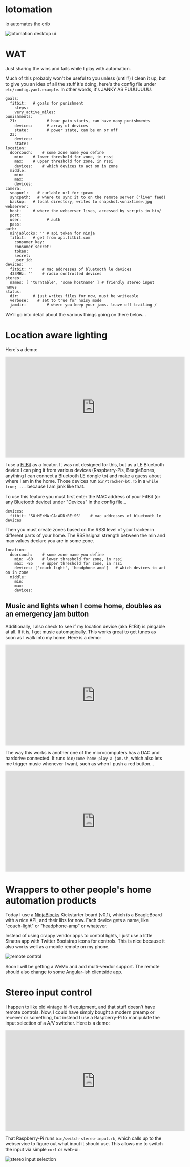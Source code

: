 lotomation
==========

lo automates the crib

![lotomation desktop ui](http://lo.ladevops.org/lotomation.png)

# WAT

Just sharing the wins and fails while I play with automation.

Much of this probably won't be useful to you unless (until?) I clean it up,
but to give you an idea of all the stuff it's doing, here's the config file 
under `etc/config.yaml.example`.  In other words, it's JANKY AS FUUUUUUU.

```
goals:
  fitbit:   # goals for punishment
    steps:
    very_active_miles:
punishments:
  21:             # hour pain starts, can have many punishments
    devices:      # array of devices
    state:        # power state, can be on or off
  23:
    devices:
    state:
location:
  doorcouch:    # some zone name you define
    min:    # lower threshold for zone, in rssi
    max:    # upper threshold for zone, in rssi
    devices:    # which devices to act on in zone
  middle:
    min:
    max:
    devices:
camera:
  snapurl:    # curlable url for ipcam
  syncpath:   # where to sync it to on the remote server ("live" feed)
  backup:   # local directory, writes to snapshot.<unixtime>.jpg
webserver:
  host:	    # where the webserver lives, accessed by scripts in bin/
  port:
  user:           # auth
  pass:           
auth:
  ninjablocks: '' # api token for ninja
  fitbit:   # get from api.fitbit.com
    consumer_key:
    consumer_secret:
    token:
    secret:
    user_id:
devices:
  fitbit: ''    # mac addresses of bluetooth le devices
  433MHz: ''    # radio controlled devices
stereo:
  names: [ 'turntable', 'some hostname' ] # friendly stereo input names
status:
  dir:	    # just writes files for now, must be writeable
  verbose:    # set to true for noisy mode
  jamdir:         # where you keep your jams. leave off trailing /
```

We'll go into detail about the various things going on there below...

# Location aware lighting

Here's a demo:
<iframe width="560" height="315" src="https://www.youtube.com/watch?v=c0dtQ4VUico" frameborder="0" allowfullscreen></iframe>

I use a [FitBit](http://fitbit.com) as a locator.  It was not designed for
this, but as a LE Bluetooth device I can ping it from various devices 
(Raspberry-Pis, BeagleBones, anything I can connect a Bluetooth LE dongle to) 
and make a guess about where I am in the home.  Those devices run 
`bin/tracker-bt.rb` in a `while true; ...` because I am jank like that.

To use this feature you must first enter the MAC address of your FitBit (or any
Bluetooth device) under "Devices" in the config file...

```
devices:
  fitbit: 'SO:ME:MA:CA:ADD:RE:SS'    # mac addresses of bluetooth le devices
```

Then you must create zones based on the RSSI level of your tracker in different
parts of your home.  The RSSI/signal strength between the min and max values
declare you are in some zone.

```
location:
  doorcouch:    # some zone name you define
    min: -60    # lower threshold for zone, in rssi
    max: -85    # upper threshold for zone, in rssi
    devices: ['couch-light', 'headphone-amp']   # which devices to act on in zone
  middle:
    min:
    max:
    devices:

```

## Music and lights when I come home, doubles as an emergency jam button

Additionally, I also check to see if my location device (aka FitBit) is pingable
at all.  If it is, I get music automagically.  This works great to get tunes
as soon as I walk into my home.  Here is a demo:

<iframe width="560" height="315" src="https://www.youtube.com/watch?v=1hELb-8z134" frameborder="0" allowfullscreen></iframe>

The way this works is another one of the microcomputers has a DAC and harddrive
connected.  It runs `bin/come-home-play-a-jam.sh`, which also lets me trigger
music whenever I want, such as when I push a red button...

<iframe width="560" height="315" src="https://www.youtube.com/watch?v=mkUJn2-rYj0" frameborder="0" allowfullscreen></iframe>

# Wrappers to other people's home automation products

Today I use a [NinjaBlocks](https://github.com/ninjablocks) Kickstarter board 
(v0.1), which is a BeagleBoard with a nice API, and their libs for now.  Each
device gets a name, like "couch-light" or "headphone-amp" or whatever.

Instead of using crappy vendor apps to control lights, I just use a little
Sinatra app with Twitter Bootstrap icons for controls.  This is nice because it
also works well as a mobile remote on my phone.

![remote control](http://lo.ladevops.org/lotomation-mobile.png)

Soon I will be getting a WeMo and add multi-vendor support.  The remote should
also change to some Angular-ish clientside app.

# Stereo input control

I happen to like old vintage hi-fi equipment, and that stuff doesn't have
remote controls.  Now, I could have simply bought a modern preamp or receiver
or something, but instead I use a Raspberry-Pi to manipulate the input selection
of a A/V switcher.  Here is a demo:

<iframe width="560" height="315" src="https://www.youtube.com/watch?v=zUiWG0au5TE" frameborder="0" allowfullscreen></iframe>

That Raspberry-Pi runs `bin/switch-stereo-input.rb`, which calls up to the 
webservice to figure out what input it should use.  This allows me to switch 
the input via simple `curl` or web-ui:

![stereo input selection](http://lo.ladevops.org/lotomation-stereo-input.png)

